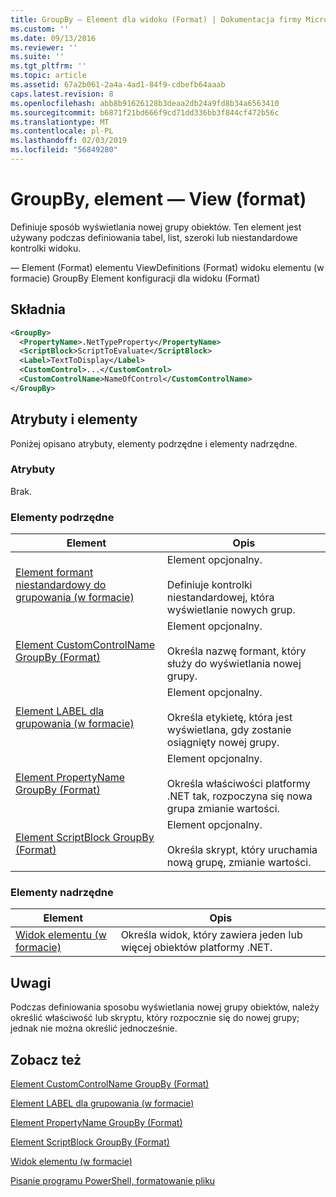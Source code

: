 ```yaml
---
title: GroupBy — Element dla widoku (Format) | Dokumentacja firmy Microsoft
ms.custom: ''
ms.date: 09/13/2016
ms.reviewer: ''
ms.suite: ''
ms.tgt_pltfrm: ''
ms.topic: article
ms.assetid: 67a2b061-2a4a-4ad1-84f9-cdbefb64aaab
caps.latest.revision: 8
ms.openlocfilehash: abb8b91626128b3deaa2db24a9fd8b34a6563410
ms.sourcegitcommit: b6871f21bd666f9cd71dd336bb3f844cf472b56c
ms.translationtype: MT
ms.contentlocale: pl-PL
ms.lasthandoff: 02/03/2019
ms.locfileid: "56849280"
---
```

# <a name="groupby-element-for-view-format"></a>GroupBy, element — View (format)

Definiuje sposób wyświetlania nowej grupy obiektów. Ten element jest używany podczas definiowania tabel, list, szeroki lub niestandardowe kontrolki widoku.

— Element (Format) elementu ViewDefinitions (Format) widoku elementu (w formacie) GroupBy Element konfiguracji dla widoku (Format)

## <a name="syntax"></a>Składnia

```xml
<GroupBy>
  <PropertyName>.NetTypeProperty</PropertyName>
  <ScriptBlock>ScriptToEvaluate</ScriptBlock>
  <Label>TextToDisplay</Label>
  <CustomControl>...</CustomControl>
  <CustomControlName>NameOfControl</CustomControlName>
</GroupBy>
```

## <a name="attributes-and-elements"></a>Atrybuty i elementy

Poniżej opisano atrybuty, elementy podrzędne i elementy nadrzędne.

### <a name="attributes"></a>Atrybuty

Brak.

### <a name="child-elements"></a>Elementy podrzędne

|Element|Opis|
|-------------|-----------------|
|[Element formant niestandardowy do grupowania (w formacie)](./customcontrol-element-for-groupby-format.md)|Element opcjonalny.<br /><br /> Definiuje kontrolki niestandardowej, która wyświetlanie nowych grup.|
|[Element CustomControlName GroupBy (Format)](./customcontrolname-element-for-groupby-format.md)|Element opcjonalny.<br /><br /> Określa nazwę formant, który służy do wyświetlania nowej grupy.|
|[Element LABEL dla grupowania (w formacie)](./label-element-for-groupby-format.md)|Element opcjonalny.<br /><br /> Określa etykietę, która jest wyświetlana, gdy zostanie osiągnięty nowej grupy.|
|[Element PropertyName GroupBy (Format)](./propertyname-element-for-groupby-format.md)|Element opcjonalny.<br /><br /> Określa właściwości platformy .NET tak, rozpoczyna się nowa grupa zmianie wartości.|
|[Element ScriptBlock GroupBy (Format)](./scriptblock-element-for-groupby-format.md)|Element opcjonalny.<br /><br /> Określa skrypt, który uruchamia nową grupę, zmianie wartości.|

### <a name="parent-elements"></a>Elementy nadrzędne

|Element|Opis|
|-------------|-----------------|
|[Widok elementu (w formacie)](./view-element-format.md)|Określa widok, który zawiera jeden lub więcej obiektów platformy .NET.|

## <a name="remarks"></a>Uwagi

Podczas definiowania sposobu wyświetlania nowej grupy obiektów, należy określić właściwość lub skryptu, który rozpocznie się do nowej grupy; jednak nie można określić jednocześnie.

## <a name="see-also"></a>Zobacz też

[Element CustomControlName GroupBy (Format)](./customcontrolname-element-for-groupby-format.md)

[Element LABEL dla grupowania (w formacie)](./label-element-for-groupby-format.md)

[Element PropertyName GroupBy (Format)](./propertyname-element-for-groupby-format.md)

[Element ScriptBlock GroupBy (Format)](./scriptblock-element-for-groupby-format.md)

[Widok elementu (w formacie)](./view-element-format.md)

[Pisanie programu PowerShell, formatowanie pliku](./writing-a-powershell-formatting-file.md)
